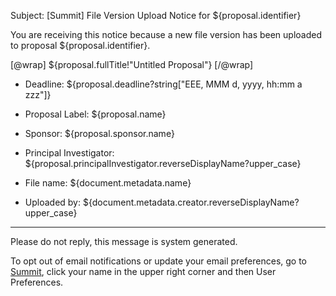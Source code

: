 Subject: [Summit] File Version Upload Notice for ${proposal.identifier}

You are receiving this notice because a new file version has been uploaded to proposal ${proposal.identifier}.

[@wrap]
${proposal.fullTitle!"Untitled Proposal"}
[/@wrap]

* Deadline: ${proposal.deadline?string["EEE, MMM d, yyyy, hh:mm a zzz"]}
* Proposal Label: ${proposal.name}
* Sponsor: ${proposal.sponsor.name}
* Principal Investigator: ${proposal.principalInvestigator.reverseDisplayName?upper_case}

* File name: ${document.metadata.name}
* Uploaded by: ${document.metadata.creator.reverseDisplayName?upper_case}

------------------------------------------------------------------------
Please do not reply, this message is system generated.

To opt out of email notifications or update your email preferences, go to [Summit](summit.vt.edu), click your name in the upper right corner and then User Preferences.

